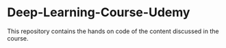 # Deep-Learning-Course-Udemy
This repository contains the hands on code of the content discussed in the course.
